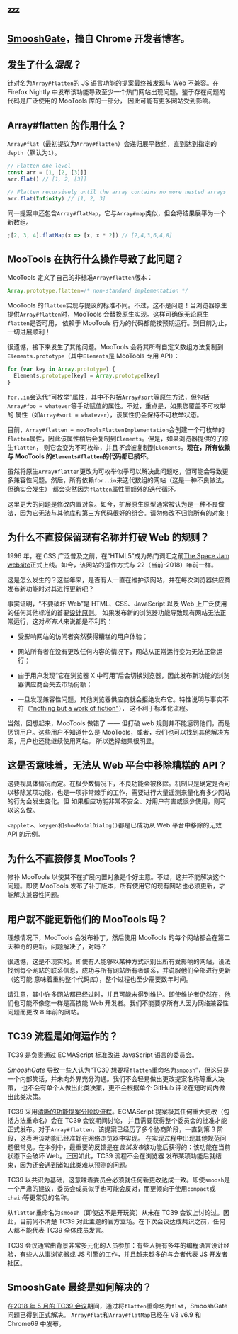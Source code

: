 # :zzz:

## [SmooshGate](https://developer.chrome.com/blog/smooshgate)，摘自 Chrome 开发者博客。

## 发生了什么*混乱*？

针对名为`Array#flatten`的 JS 语言功能的提案最终被发现与 Web 不兼容。在 Firefox Nightly 中发布该功能导致至少一个热门网站出现问题。鉴于存在问题的代码是广泛使用的 MooTools 库的一部分，
因此可能有更多网站受到影响。

## Array#flatten 的作用什么？

`Array#flat`（最初提议为`Array#flatten`）会递归展平数组，直到达到指定的`depth`（默认为`1`）。

```javascript
// Flatten one level
const arr = [1, [2, [3]]]
arr.flat() // [1, 2, [3]]

// Flatten recursively until the array contains no more nested arrays
arr.flat(Infinity) // [1, 2, 3]
```

同一提案中还包含`Array#flatMap`，它与`Array#map`类似，但会将结果展平为一个新数组。

```javascript
;[2, 3, 4].flatMap(x => [x, x * 2]) // [2,4,3,6,4,8]
```

## MooTools 在执行什么操作导致了此问题？

MooTools 定义了自己的非标准`Array#flatten`版本：

```javascript
Array.prototype.flatten=/* non-standard implementation */
```

MooTools 的`flatten`实现与提议的标准不同。不过，这不是问题！当浏览器原生提供`Array#flatten`时，MooTools 会替换原生实现。这样可确保无论原生`flatten`是否可用，
依赖于 MooTools 行为的代码都能按预期运行。到目前为止，一切进展顺利！

很遗憾，接下来发生了其他问题。MooTools 会将其所有自定义数组方法复制到`Elements.prototype`（其中`Elements`是 MooTools 专用 API）：

```javascript
for (var key in Array.prototype) {
  Elements.prototype[key] = Array.prototype[key]
}
```

`for..in`会迭代“可枚举”属性，其中不包括`Array#sort`等原生方法，但包括`Array#foo = whatever`等手动赋值的属性。不过，重点是，如果您覆盖不可枚举的
属性（如`Array#sort = whatever`），该属性仍会保持不可枚举状态。

目前，`Array#flatten = mooToolsFlattenImplementation`会创建一个可枚举的`flatten`属性，因此该属性稍后会复制到`Elements`。但是，如果浏览器提供的了原生`flatten`，
则它会变为不可枚举，并且*不会*被复制到`Elements`。**现在，所有依赖与 MooTools 的`Elements#flatten`的代码都已损坏**。

虽然将原生`Array#flatten`更改为可枚举似乎可以解决此问题吃，但可能会导致更多兼容性问题。然后，所有依赖`for..in`来迭代数组的网站（这是一种不良做法，但确实会发生）
都会突然因为`flatten`属性而额外的迭代循环。

这里更大的问题是修改内置对象。如今，扩展原生原型通常被认为是一种不良做法，因为它无法与其他库和第三方代码很好的组合。请勿修改不归您所有的对象！

## 为什么不直接保留现有名称并打破 Web 的规则？

1996 年，在 CSS 广泛普及之前，在“HTML5”成为热门词汇之前[The Space Jam website](https://www.spacejam.com/1996/)正式上线。如今，该网站的运作方式与 22（当前-2018）年前一样。

这是怎么发生的？这些年来，是否有人一直在维护该网站，并在每次浏览器供应商发布新功能时对其进行更新吧？

事实证明，“不要破坏 Web”是 HTML、CSS、JavaScript 以及 Web 上广泛使用的任何其他标准的首要[设计原则](https://www.w3.org/TR/html-design-principles/#support-existing-content)。
如果发布新的浏览器功能导致现有网站无法正常运行，这对*所有人*来说都是不利的：

- 受影响网站的访问者突然获得糟糕的用户体验；

- 网站所有者在没有更改任何内容的情况下，网站从正常运行变为无法正常运行；

- 由于用户发现“它在浏览器 X 中可用”后会切换浏览器，因此发布新功能的浏览器供应商会失去市场份额；

- 一旦发现兼容性问题，其他浏览器供应商就会拒绝发布它。特性说明与事实不
  符（["nothing but a work of fiction"](https://www.webstandards.org/2009/05/13/interview-with-ian-hickson-editor-of-the-html-5-specification/#about-browsers)），
  这不利于标准化流程。

当然，回想起来，MooTools 做错了 —— 但打破 web 规则并不能惩罚他们，而是惩罚用户。这些用户不知道什么是 MooTools，或者，我们也可以找到其他解决方案，用户也还能继续使用网站。
所以选择结果很明显。

## 这是否意味着，无法从 Web 平台中移除糟糕的 API？

这要视具体情况而定。在极少数情况下，不良功能会被移除。机制只是确定是否可以移除某项功能，也是一项非常棘手的工作，需要进行大量遥测来量化有多少网站的行为会发生变化。但
如果相应功能非常不安全、对用户有害或很少使用，则可以这么做。

`<applet>`、`keygen`和`showModalDialog()`都是已成功从 Web 平台中移除的无效 API 的示例。

## 为什么不直接修复 MooTools？

修补 MooTools 以使其不在扩展内置对象是个好主意。不过，这并不能解决这个问题。即使 MooTools 发布了补丁版本，所有使用它的现有网站也必须更新，才能解决兼容性问题。

## 用户就不能更新他们的 MooTools 吗？

理想情况下，MooTools 会发布补丁，然后使用 MooTools 的每个网站都会在第二天神奇的更新。问题解决了，对吗？

很遗憾，这是不现实的。即使有人能够以某种方式识别出所有受影响的网站，设法找到每个网站的联系信息，成功与所有网站所有者联系，并说服他们全部进行更新（这可能
意味着重构整个代码库），整个过程也至少需要数年时间。

请注意，其中许多网站都已经过时，并且可能未得到维护。即使维护者仍然在，他们也可能不像您一样是高技能 Web 开发者。我们不能要求所有人因为网络兼容性
问题而更改 8 年前的网站。

## TC39 流程是如何运作的？

TC39 是负责通过 ECMAScript 标准改进 JavaScript 语言的委员会。

_SmooshGate_ 导致一些人认为“TC39 想要将`flatten`重命名为`smoosh`”，但这只是一个内部笑话，并未向外界充分沟通。我们不会轻易做出更改提案名称等重大决策，
也不会有单个人做出此类决策，更不会根据单个 GitHub 评论在短时间内做出此类决策。

TC39 采用[清晰的功能提案分阶段流程](https://tc39.es/process-document/)。ECMAScript 提案极其任何重大更改（包括方法重命名）会在 TC39 会议期间讨论，
并且需要获得整个委员会的批准才能正式发布。对于`Array#flatten`，该提案已经历了多个协商阶段，一直到第 3 阶段，这表明该功能已经准好在网络浏览器中实现。
在实现过程中出现其他规范问题很常见。在本例中，最重要的反馈是在*尝试发布*该功能后获得的：该功能在当前状态下会破坏 Web。正因如此，TC39 流程不会在浏览器
发布某项功能后就结束，因为还会遇到诸如此类难以预测的问题。

TC39 以共识为基础，这意味着委员会必须就任何新更改达成一致。即使`smoosh`是一个严肃的建议，委员会成员似乎也可能会反对，而更倾向于使用`compact`或`chain`等更常见的名称。

从`flatten`重命名为`smoosh`（即使这不是开玩笑）从未在 TC39 会议上讨论过。因此，目前尚不清楚 TC39 对此主题的官方立场。在下次会议达成共识之前，任何人都不能代表
TC39 全体成员发言。

TC39 会议通常由背景非常多元化的人员参加：有些人拥有多年的编程语言设计经验，有些人从事浏览器或 JS 引擎的工作，并且越来越多的与会者代表 JS 开发者社区。

## SmooshGate 最终是如何解决的？

在[2018 年 5 月的 TC39 会议](https://github.com/tc39/agendas/blob/main/2018/05.md)期间，通过将`flatten`重命名为`flat`，SmooshGate 问题已得到正式解决。
`Array#flat`和`Array#flatMap`已经在 V8 v6.9 和 Chrome69 中发布。
